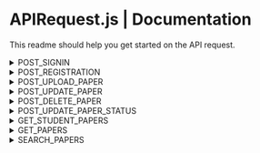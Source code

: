 # APIRequest.js | Documentation

This readme should help you get started on the API request.

<details>
<summary>POST_SIGNIN</summary>
This endpoint is used for authenticating users during the sign-in process.
 
### POST Paramaters:
- `username`
- `password`
 
### Successful Sign-in Response:
```json
{
    "is-success": true,         // Indicates whether the sign-in was successful (true/false).
    "user-profile": {
        "id": 1,                 // User's ID in the database, used for transactions.
        "id-number": 12345678,   // Student or faculty ID number. For students, this is required. The format depends on the backend and is displayed as is in the UI.
        "user-type": "student",  // Type of user: "faculty" or "student". Used for routing on faculty and student home pages.
        "first-name": "Bruce",   // User's first name.
        "last-name": "Wayne",    // User's last name.
        "email": "batman@dc.com" // User's email address.
    },
    "message": null              // Expected to be null when sign-in is successful.
}

```

### Failed Sign-in Response:
```bash
{
    "is-success": false,
    "user-profile": null,           // Expected to be null when unsuccessful.
    "message": "The error message"  // The error message. Please ensure simplicity and clarity.
}

```

</details>
<details>
<summary>POST_REGISTRATION</summary>
<br/>
 
**POST Paramaters:**

- usertype - 'student' or 'faculty'. Take note that this is all in lowercase.
- idnumber - Optional for faculty, required for student.
- firstname
- lastname
- username
- password

This constant stores the URL used for making POST requests to register a user account.

When registration is successfull, the following JSON data is the expected result. The expected result is similar when signing in.

```bash
{
    "is-success": true,         // Indicates whether the sign-in was successful (true/false).
    "user-profile": {
        "id": 1,                 // User's ID in the database, used for transactions.
        "id-number": 12345678,   // Student or faculty ID number. For students, this is required. The format depends on the backend and is displayed as is in the UI.
        "user-type": "student",  // Type of user: "faculty" or "student". Used for routing on faculty and student home pages.
        "first-name": "Bruce",   // User's first name.
        "last-name": "Wayne",    // User's last name.
        "email": "batman@dc.com" // User's email address.
    },
    "message": null              // Expected to be null when sign-in is successful.
}

```

When registration is failed, the following JSON data is the expected result. The expected result is also similar when signing in.

```bash
{
    "is-success": false,
    "user-profile": null,           // Expected to be null when unsuccessful.
    "message": "The error message"  // The error message. Please ensure simplicity and clarity.
}

```

</details>
<details>
<summary>POST_UPLOAD_PAPER</summary>
<br/>
 
**POST Paramaters:**

- userid - The user id of student in database. Take note that this is not the ID Number of the student.
- title
- abstract
- authors - Take note that this is string separated by commas. Backend should be the one to split and process this data.
- keywords - Take note that this is string separated by commas. Backend should be the one to split and process this data.
- pdf - Ignore this for now, do not process this.

This constant stores the URL used for making POST requests to upload the paper of student for approval.

When upload is successfull, the following JSON data is the expected result.

```bash
{
  "is-success": true,
  "message": null, //error message is expected to be null if succesfull.
  "user-paper": {
    "id": 13,
    "image-url": "", // leave this empty for now.
    "title": "The PageRank citation ranking: Bringing order to the web",
    "authors": [
      { "user-id": 5, "name": "PLOS ONE" },
      { "user-id": 5, "name": "PLOS ONE" },
      //other author here...
    ],
    "date-published": "1999-01-29", //The current date in this format.
    "rates": 0,
    "likes": 0,
    "views": 0,
    "status": "pending", //This should be pending as always after uploading the paper.
    "keywords": [
      {"id": 1, "name": "PageRank"},
      {"id": 2, "name": "Google Search Algorithm"},
      //other keywords here...
    ],
    "abstract": "The abstract of this paper."
  }
}

```

When upload is failed, the following JSON data is the expected result.

```bash
{
    "is-success": false,
    "user-paper": null,           // Expected to be null when unsuccessful.
    "message": "The error message"  // The error message. Please ensure simplicity and clarity.
}

```

</details>

<details>
<summary>POST_UPDATE_PAPER</summary>
<br/>
 
**POST Paramaters:**

- paperid - The id of the paper in database.
- title
- abstract
- authors - Take note that this is string separated by commas. Backend should be the one to split and process this data.
- keywords - Take note that this is string separated by commas. Backend should be the one to split and process this data.

This constant stores the URL used for making POST requests to update the content of the paper of student.

When update is successfull, the following JSON data is the expected result. Note that the result is similar to POST_UPLOAD_PAPER.

```bash
{
  "is-success": true,
  "message": null, //error message is expected to be null if succesfull.
  "user-paper": {
    "id": 13,
    "image-url": "", // leave this empty for now.
    "title": "The PageRank citation ranking: Bringing order to the web",
    "authors": [
      { "user-id": 5, "name": "PLOS ONE" },
      { "user-id": 5, "name": "PLOS ONE" },
      //other author here...
    ],
    "date-published": "1999-01-29",
    "rates": 0,
    "likes": 0,
    "views": 0,
    "status": "pending",
    "keywords": [
      {"id": 1, "name": "PageRank"},
      {"id": 2, "name": "Google Search Algorithm"},
      //other keywords here...
    ],
    "abstract": "The abstract of this paper."
  }
}

```

When update is failed, the following JSON data is the expected result. Note that the result is similar to POST_UPLOAD_PAPER.

```bash
{
    "is-success": false,
    "user-paper": null,           // Expected to be null when unsuccessful.
    "message": "The error message"  // The error message. Please ensure simplicity and clarity.
}

```

</details>

<details>
<summary>POST_DELETE_PAPER</summary>
<br/>
 
**POST Paramaters:**

- paperid - The id of the paper in database.

This constant stores the URL used for making POST requests to delete the paper of student.

When delete is successfull, the following JSON data is the expected result.

```bash
{
    "is-success": true,
    "message": null //message is expected to be null on success.
}

```

When deleting paper failed, the following JSON data is the expected result.

```bash
{
    "is-success": false,
    "message": "The error message"  // The error message. Please ensure simplicity and clarity.
}

```

</details>

<details>
<summary>POST_UPDATE_PAPER_STATUS</summary>
<br/>
 
**POST Paramaters:**

- paperid - The id of the paper in database.
- status - The status of the paper ('pending', 'approved', 'declined').

This constant stores the URL used for making POST requests to update the status of the paper of student.

When update of status is successfull, the following JSON data is the expected result.

```bash
{
    "is-success": true,
    "message": null //message is expected to be null on success.
}

```

When updating the status of paper failed, the following JSON data is the expected result.

```bash
{
    "is-success": false,
    "message": "The error message"  // The error message. Please ensure simplicity and clarity.
}

```

</details>

<details>
<summary>GET_STUDENT_PAPERS</summary>
<br/>
 
**POST Paramaters:**

- userid - The id of the user in database.

This constant stores the URL used for making POST requests to retrieve all the paper of specific student.

When fetching is successfull, the following JSON data is the expected result.

```bash
{
  "is-success": true,
  "message": null,
  "user-papers": [
    {
      "id": 1,
      "image-url": "", //leave this empty for now.
      "title": "Public Availability of Published Research Data in High-Impact Journals",
      "authors": [
        { "user-id": 1, "name": "Alawi A. Alsheikh-Ali" },
        { "user-id": 2, "name": "Waqas Qureshi" },
        //other authors...
      ],
      "date-published": "2011-09-07",
      "rates": 4.5,
      "likes": 200,
      "views": 1111,
      "status": "approved",
      "keywords": [
        {"id": 1, "name": "Research Data"},
        //other keywords...
      ],
      "abstract": "This abstract of this paper"
    },
    {
      "id": 2,
      "image-url": "", //leave this empty for now.
      "title": "Data Availability",
      "authors": [
        { "user-id": 5, "name": "PLOS ONE" }
        //other authors...
      ],
      "date-published": "2021-08-04",
      "rates": 4.7,
      "likes": 150,
      "views": 3400,
      "status": "approved",
      "keywords": [
        {"id": 6, "name": "Data Availability"},
        {"id": 7, "name": "Open Data"},
        //other keywords...
      ],
      "abstract": "The abstract of this paper"
    }
    //other papers here...
  ]
}

```

When fetching failed, the following JSON data is the expected result.

```bash
{
    "is-success": false,
    "user-papers": null,             // Expected to be null when unsuccessful.
    "message": "The error message"  // The error message. Please ensure simplicity and clarity.
}

```

</details>

<details>
<summary>GET_PAPERS</summary>
<br/>
 
**POST Paramaters:**

- quantity - The quantity of papers to be fetch.
- sortby - Not sure how to utilize this for now. Sort the result into the latest uppload based on date for now.
- status - The status of papers to be retrieve ('pending', 'approved', 'declined')

This constant stores the URL used for making POST requests to retrieve papers based on the number of quantity and its status.

When fetching is successfull, the following JSON data is the expected result.

```bash
{
  "is-success": true,
  "message": null,
  "user-papers": [
    {
      "id": 1,
      "image-url": "", //leave this empty for now.
      "title": "Public Availability of Published Research Data in High-Impact Journals",
      "authors": [
        { "user-id": 1, "name": "Alawi A. Alsheikh-Ali" },
        { "user-id": 2, "name": "Waqas Qureshi" },
        //other authors...
      ],
      "date-published": "2011-09-07",
      "rates": 4.5,
      "likes": 200,
      "views": 1111,
      "status": "approved",
      "keywords": [
        {"id": 1, "name": "Research Data"},
        //other keywords...
      ],
      "abstract": "This abstract of this paper"
    },
    {
      "id": 2,
      "image-url": "", //leave this empty for now.
      "title": "Data Availability",
      "authors": [
        { "user-id": 5, "name": "PLOS ONE" }
        //other authors...
      ],
      "date-published": "2021-08-04",
      "rates": 4.7,
      "likes": 150,
      "views": 3400,
      "status": "approved",
      "keywords": [
        {"id": 6, "name": "Data Availability"},
        {"id": 7, "name": "Open Data"},
        //other keywords...
      ],
      "abstract": "The abstract of this paper"
    }
    //other papers here...
  ]
}

```

When fetching failed, the following JSON data is the expected result.

```bash
{
    "is-success": false,
    "user-papers": null,             // Expected to be null when unsuccessful.
    "message": "The error message"  // The error message. Please ensure simplicity and clarity.
}

```

</details>

<details>
<summary>SEARCH_PAPERS</summary>
<br/>
 
**POST Paramaters:**

- query - The string to search. This could be a title, abstract, keywords, and authors. Backend should look into these four entity.
- status - The status of papers to be search ('pending', 'approved', 'declined')
- filter - not sure how to utilize this for now. ignore this for now.

This constant stores the URL used for making POST requests to search for papers based on the query and its status.

When fetching is successfull, the following JSON data is the expected result.

```bash
{
  "is-success": true,
  "message": null,
  "user-papers": [
    {
      "id": 1,
      "image-url": "", //leave this empty for now.
      "title": "Public Availability of Published Research Data in High-Impact Journals",
      "authors": [
        { "user-id": 1, "name": "Alawi A. Alsheikh-Ali" },
        { "user-id": 2, "name": "Waqas Qureshi" },
        //other authors...
      ],
      "date-published": "2011-09-07",
      "rates": 4.5,
      "likes": 200,
      "views": 1111,
      "status": "approved",
      "keywords": [
        {"id": 1, "name": "Research Data"},
        //other keywords...
      ],
      "abstract": "This abstract of this paper"
    },
    {
      "id": 2,
      "image-url": "", //leave this empty for now.
      "title": "Data Availability",
      "authors": [
        { "user-id": 5, "name": "PLOS ONE" }
        //other authors...
      ],
      "date-published": "2021-08-04",
      "rates": 4.7,
      "likes": 150,
      "views": 3400,
      "status": "approved",
      "keywords": [
        {"id": 6, "name": "Data Availability"},
        {"id": 7, "name": "Open Data"},
        //other keywords...
      ],
      "abstract": "The abstract of this paper"
    }
    //other papers here...
  ]
}

```

When fetching failed, the following JSON data is the expected result.

```bash
{
    "is-success": false,
    "user-papers": null,             // Expected to be null when unsuccessful.
    "message": "The error message"  // The error message. Please ensure simplicity and clarity.
}

```

</details>
